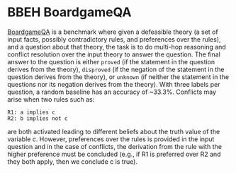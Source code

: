 # BBEH BoardgameQA

[BoardgameQA](https://arxiv.org/abs/2306.07934) is a benchmark where given a
defeasible theory (a set of input facts, possibly contradictory rules, and
preferences over the rules), and a question about that theory, the task is to
do multi-hop reasoning and conflict resolution over the input theory to answer
the question. The final answer to the question is either `proved` (if the
statement in the question derives from the theory), `disproved` (if the
negation of the statement in the question derives from the theory), or
`unknown` (if neither the statement in the questions nor its negation derives
from the theory). With three labels per question, a random baseline has an
accuracy of ~33.3\%. Conflicts may arise when two rules such as:

    R1: a implies c
    R2: b implies not c

are both activated leading to different beliefs about the truth value of the
variable c. However, preferences over the rules is provided in the input
question and in the case of conflicts, the derivation from the rule with the
higher preference must be concluded (e.g., if R1 is preferred over R2 and they
both apply, then we conclude c is true).

